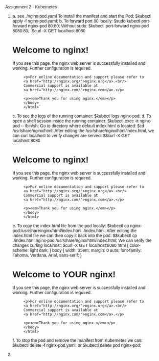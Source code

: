 Assignment 2 - Kubernetes

1)
    a.
        see ./nginx-pod.yaml
        To install the manifest and start the Pod:
            $kubectl apply -f nginx-pod.yaml;
    b.
        To forward port 80 locally:
            $sudo kubectl port-forward nginx-pod 80:80;
        Without sudo:
            $kubectl port-forward nginx-pod 8080:80;
            `$curl -X GET localhost:8080
            <!DOCTYPE html>
            <html>
            <head>
            <title>Welcome to nginx!</title>
            <style>
            html { color-scheme: light dark; }
            body { width: 35em; margin: 0 auto;
            font-family: Tahoma, Verdana, Arial, sans-serif; }
            </style>
            </head>
            <body>
            <h1>Welcome to nginx!</h1>
            <p>If you see this page, the nginx web server is successfully installed and
            working. Further configuration is required.</p>

            <p>For online documentation and support please refer to
            <a href="http://nginx.org/">nginx.org</a>.<br/>
            Commercial support is available at
            <a href="http://nginx.com/">nginx.com</a>.</p>

            <p><em>Thank you for using nginx.</em></p>
            </body>
            </html>`
    c.
        To see the logs of the running container:
            $kubectl logs nginx-pod;
    d.  To open a shell session inside the running container:
            $kubectl exec -it nginx-pod -- /bin/sh;
        Go to directory where default index.html is located:
            $cd /usr/share/nginx/html;
        After editing the /usr/share/nginx/html/index.html, we can curl localhost to 
        verify changes are served:
            $$curl -X GET localhost:8080
            <!DOCTYPE html>
            <html>
            <head>
            <title>Welcome to MY nginx!</title>
            <style>
            html { color-scheme: light dark; }
            body { width: 35em; margin: 0 auto;
            font-family: Tahoma, Verdana, Arial, sans-serif; }
            </style>
            </head>
            <body>
            <h1>Welcome to nginx!</h1>
            <p>If you see this page, the nginx web server is successfully installed and
            working. Further configuration is required.</p>

            <p>For online documentation and support please refer to
            <a href="http://nginx.org/">nginx.org</a>.<br/>
            Commercial support is available at
            <a href="http://nginx.com/">nginx.com</a>.</p>

            <p><em>Thank you for using nginx.</em></p>
            </body>
            </html>
    e.  To copy the index.html file from the pod locally:
            $kubectl cp nginx-pod:/usr/share/nginx/html/index.html ./index.html;
        After editing the index.html file we can then copy it back into the pod:
            $$kubectl cp ./index.html nginx-pod:/usr/share/nginx/html/index.html;
        We can verify the changes curling localhost:
            $curl -X GET localhost:8080
            html { color-scheme: light dark; }
            body { width: 35em; margin: 0 auto;
            font-family: Tahoma, Verdana, Arial, sans-serif; }
            </style>
            </head>
            <body>
            <h1>Welcome to YOUR nginx!</h1>
            <p>If you see this page, the nginx web server is successfully installed and
            working. Further configuration is required.</p>

            <p>For online documentation and support please refer to
            <a href="http://nginx.org/">nginx.org</a>.<br/>
            Commercial support is available at
            <a href="http://nginx.com/">nginx.com</a>.</p>

            <p><em>Thank you for using nginx.</em></p>
            </body>
            </html>
    f.  To stop the pod and remove the manifest from Kubernetes we can:
            $kubectl delete -f nginx-pod.yaml;
        or
            $kubectl delete pod nginx-pod;
        
2)

